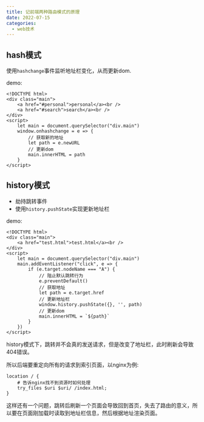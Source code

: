 ```yaml
---
title: 记前端两种路由模式的原理
date: 2022-07-15
categories:
  - web技术
---
```


## hash模式

使用`hashchange`事件监听地址栏变化，从而更新dom.

demo:

```
<!DOCTYPE html>
<div class="main">
	<a href="#personal">personal</a><br />
	<a href="#search">search</a><br />
</div>
<script>
	let main = document.querySelector("div.main")
	window.onhashchange = e => {
		// 获取新的地址
		let path = e.newURL
		// 更新dom
		main.innerHTML = path
	}
</script>
```

## history模式

- 劫持跳转事件
- 使用`history.pushState`实现更新地址栏

demo:

```
<!DOCTYPE html>
<div class="main">
	<a href="test.html">test.html</a><br />
</div>
<script>
	let main = document.querySelector("div.main")
	main.addEventListener("click", e => {
		if (e.target.nodeName === "A") {
			// 阻止默认跳转行为
			e.preventDefault()
			// 获取地址
			let path = e.target.href
			// 更新地址栏
			window.history.pushState({}, '', path)
			// 更新dom
			main.innerHTML = `${path}`
		}
	})
</script>
```

history模式下，跳转并不会真的发送请求，但是改变了地址栏，此时刷新会导致404错误。

所以后端要重定向所有的请求到索引页面，以nginx为例:

```
location / {
	# 告诉nginx找不到资源时如何处理
	try_files $uri $uri/ /index.html;
}
```

这样还有一个问题，跳转后刷新一个页面会导致回到首页，失去了路由的意义，所以要在页面刚加载时读取到地址栏信息，然后根据地址渲染页面。
